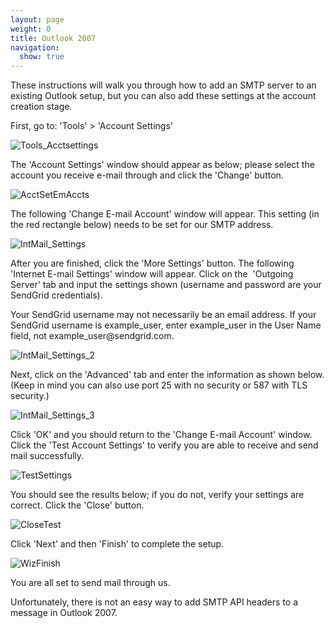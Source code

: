 ```yaml
---
layout: page
weight: 0
title: Outlook 2007
navigation:
  show: true
---
```


These instructions will walk you through how to add an SMTP server to an existing Outlook setup, but you can also add these settings at the account creation stage.

First, go to: 'Tools' \> 'Account Settings'

![]({{root_url}}/images/outlook_2007_1.png "Tools_Acctsettings")

The 'Account Settings' window should appear as below; please select the account you receive e-mail through and click the 'Change' button.

![]({{root_url}}/images/outlook_2007_2.png "AcctSetEmAccts")

The following 'Change E-mail Account' window will appear. This setting (in the red rectangle below) needs to be set for our SMTP address.

![]({{root_url}}/images/outlook_2007_3.png "IntMail_Settings")

After you are finished, click the 'More Settings' button. The following 'Internet E-mail Settings' window will appear. Click on the  'Outgoing Server' tab and input the settings shown (username and password are your SendGrid credentials).

<call-out>
Your SendGrid username may not necessarily be an email address. If your SendGrid username is example_user, enter example_user in the User Name field, not example_user@sendgrid.com.
</call-out>

![]({{root_url}}/images/outlook_2007_4.png "IntMail_Settings_2")

Next, click on the 'Advanced' tab and enter the information as shown below. (Keep in mind you can also use port 25 with no security or 587 with TLS security.)

![]({{root_url}}/images/outlook_2007_5.png "IntMail_Settings_3")

Click 'OK' and you should return to the 'Change E-mail Account' window. Click the 'Test Account Settings' to verify you are able to receive and send mail successfully.

![]({{root_url}}/images/outlook_2007_6.png "TestSettings")

You should see the results below; if you do not, verify your settings are correct. Click the 'Close' button.

![]({{root_url}}/images/outlook_2007_7.png "CloseTest")

Click 'Next' and then 'Finish' to complete the setup.

![]({{root_url}}/images/outlook_2007_8.png "WizFinish")

You are all set to send mail through us.

<call-out>
Unfortunately, there is not an easy way to add SMTP API headers to a message in Outlook 2007.
</call-out>
